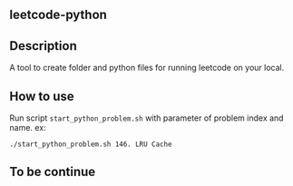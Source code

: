leetcode-python
-----------------

## Description
A tool to create folder and python files for running leetcode on your local.

## How to use
Run script `start_python_problem.sh` with parameter of problem index and name.
ex:
```
./start_python_problem.sh 146. LRU Cache
```

## To be continue
